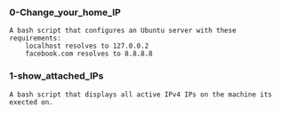 ### 0-Change_your_home_IP
	A bash script that configures an Ubuntu server with these requirements:
		localhost resolves to 127.0.0.2
		facebook.com resolves to 8.8.8.8

### 1-show_attached_IPs
	A bash script that displays all active IPv4 IPs on the machine its exected on.
